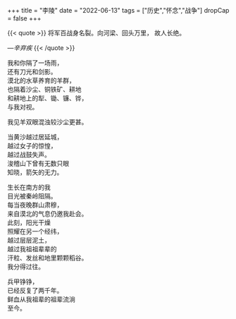 +++
title = "李陵"
date = "2022-06-13"
tags = ["历史","怀念","战争"]
dropCap = false
+++

{{< quote >}}
将军百战身名裂。向河梁、回头万里， 故人长绝。

*—辛弃疾*
{{< /quote >}}

我和你隔了一场雨，<br>
还有刀光和剑影。<br>
漠北的水草养育的羊群，<br>
也隔着沙尘、铜铁矿、耕地<br>
和耕地上的犁、锄、镰、铧，<br>
与我对视。<br>

我见羊双眼混浊较沙尘更甚。<br>

当黄沙越过居延城，<br>
越过女子的惊惶，<br>
越过战鼓失声。<br>
浚稽山下曾有无数只眼<br>
知晓，箭矢的无力。<br>

生长在南方的我<br>
目光被秦岭阻隔。<br>
每当夜晚群山肃穆，<br>
来自漠北的气息仍邀我赴会。<br>
此刻，阳光干燥<br>
照耀在另一个经纬，<br>
越过层层泥土，<br>
越过我祖祖辈辈的<br>
汗粒、发丝和地里颗颗稻谷。<br>
我分得过往。<br>

兵甲铮铮，<br>
已经反复了两千年。<br>
鲜血从我祖辈的祖辈流淌<br>
至今。<br>
